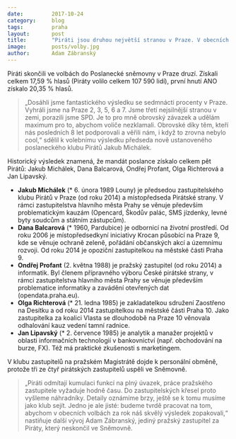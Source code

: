 ```yaml
---
date:         2017-10-24
category:     blog
tags:         praha
layout:       post
title:        "Piráti jsou druhou největší stranou v Praze. V obecních volbách se pokusí úspěch zopakovat"
image:        posts/volby.jpg
author:       Adam Zábranský
---
```


Piráti skončili ve volbách do Poslanecké sněmovny v Praze druzí. Získali celkem 17,59 % hlasů (Piráty volilo celkem 107 590 lidí), první hnutí ANO získalo 20,35 % hlasů. 

> „Dosáhli jsme fantastického výsledku se sedmnácti procenty v Praze. Vyhráli jsme na Praze 2, 3, 5, 6 a 7. Jsme třetí nejsilnější stranou v zemi, porazili jsme SPD. Je to pro mně obrovský závazek a udělám maximum pro to, abychom voliče nezklamali. Obrovské díky těm, kteří nás posledních 8 let podporovali a věřili nám, i když to zrovna nebylo cool,“ sdělil k volebnímu výsledku předseda nově ustanoveného poslaneckého klubu Pirátů Jakub Michálek. 

Historický výsledek znamená, že mandát poslance získalo celkem pět Pirátů: Jakub Michálek, Dana Balcarová, Ondřej Profant, Olga Richterová a Jan Lipavský.
* **Jakub Michálek** (* 6. února 1989 Louny) je předsedou zastupitelského klubu Pirátů v Praze (od roku 2014) a místopředseda Pirátské strany. V rámci zastupitelstva hlavního města Prahy se věnuje především problematickým kauzám (Opencard, Škodův palác, SMS jízdenky, levné byty soudcům a státním zástupcům). 
* **Dana Balcarová** (* 1960, Pardubice) je odbornicí na životní prostředí. Od roku‭ ‬2006‭ ‬je místopředsedkyní iniciativy Krocan působící na Praze‭ ‬9, kde se věnuje ochraně zeleně, ‬pořádání občanských akcí a územnímu rozvoji.‭ Od roku 2014 je opoziční zastupitelkou na městské části Praha 9.
* **Ondřej Profant** (2. května 1988) je pražský zastupitel (od roku 2014) a informatik. Byl členem přípravného výboru České pirátské strany, v rámci zastupitelstva hlavního města Prahy se věnuje především problematice informatiky a zavádění otevřených dat (opendata.praha.eu).
* **Olga Richterová** (* 21. ledna 1985) je zakladatelkou sdružení Zaostřeno na Desítku a od roku 2014 zastupitelkou na městské části Praha 10. Jako zastupitelka za koalici Vlasta se dlouhodobě na Praze 10 věnovala odhalování kauz vedení tamní radnice.
* **Jan Lipavský** (* 2. července 1985) je analytik a manažer projektů v oblasti informačních technologií v bankovnictví (např. obchodování na burze, FX). Též má praktické zkušenosti s marketingem.

V klubu zastupitelů na pražském Magistrátě dojde k personální obměně, protože tři ze čtyř pirátských zastupitelů uspěli ve Sněmovně. 

> „Piráti odmítají kumulaci funkcí na plný úvazek, práce pražského zastupitele vyžaduje hodně času. Do zastupitelských křesel proto vyšleme náhradníky. Detaily oznámíme brzy, ještě se k tomu musíme jako klub sejít. Jedno je ale jisté: budeme tvrdě pracovat na tom, abychom v obecních volbách za rok náš skvělý výsledek zopakovali,“ nastiňuje další vývoj Adam Zábranský, jediný pražský zastupitel za Piráty, který neskončil ve Sněmovně.
